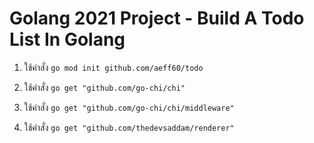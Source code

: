 # Golang 2021 Project - Build A Todo List In Golang

1. ใช้คำสั่ง ``` go mod init github.com/aeff60/todo ```

2. ใช้คำสั่ง ``` go get "github.com/go-chi/chi" ```

3. ใช้คำสั่ง ``` go get "github.com/go-chi/chi/middleware" ```

4. ใช้คำสั่ง ``` go get "github.com/thedevsaddam/renderer" ```